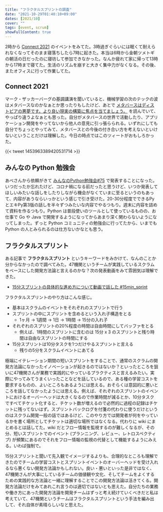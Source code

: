 ```yaml
---
title: "フラクタルスプリントの調査"
date: "2021-10-29T01:40:10+09:00"
dates: [2021/10]
cover: ""
tags: [event, scrum]
showFullContent: true
---
```


2時から [Connect 2021](https://www.facebookconnect.com/ja-jp/) のイベントをみてた。3時過ぎぐらいには眠くて耐えられなくなってそのまま寝落ちしたら7時に起きた。本当は6時から金朝ツメトギの朝活の日だったのに寝坊して参加できなかった。なんか疲れて家に帰って13時から17時まで寝てた。生活のリズムを崩すと大きく集中力がなくなる。その後、またオフィスに行って作業してた。

## Connect 2021

マーク・ザッカーバーグの基調講演を聞いていると、機械学習の次のテックの波はメタバースなのかなぁとか思ったりもしたけど、あとで [メタバースはディストピアの悪夢です。より良い現実の構築に焦点を当てましょう。](https://nianticlabs.com/blog/real-world-metaverse/) を読んでいて、やっぱり違うよなぁとも思った。自分がメタバースの世界で活動したり、アプリケーション開発をやってないから他人の意見に引っ張らられる。いずれにしても自分でちょっとやってみて、メタバースとの今後の付き合い方を考えないといけないということだけは理解した。今日の時点ではこのツィートがおもしろかった。

{{< tweet 1453963389420531714 >}}

## みんなの Python 勉強会

あべさんから依頼がきて [みんなのPython勉強会#75](https://startpython.connpass.com/event/228136/) で発表することになった。いつだったか忘れたけど、コロナ禍になる前だったと思うけど、いつか発表してほしいみたいな話しをしたりしながら機会がなくていまに至るというのもあって、内容があうならいっかという感じで引き受けた。20-30分程度でできるPyとエキPy第3版の話しを半々ずつみたいな内容でやるつもり。週末に内容を詰めて資料を作るつもり。Python は普段使いのツールとして使っているものの、お仕事で Go や Java で開発するようになってからあまり深く関わらないようになってしまった。ずっと Python コミュニティの勉強会に行ってたから、いまでも Python の人とみられるのは仕方ないかなとも思う。

## フラクタルスプリント

ある記事で **フラクタルスプリント** というキーワードをみかけて、なんのことか分からなかったので調べてみた。47機関というチームが実践しているスクラムをベースにした開発方法論と言えるのかな？次の発表動画をみて雰囲気は理解できた。

* [15分スプリントの具体的な進め方について動画で話した #15min_sprint](https://kyon-mm.hatenablog.com/entry/2020/10/18/171650)

フラクタルスプリントのやり方はこんな感じ。

* 基本はスクラムのイベントをそれぞれのスプリントで行う
* スプリントの中にスプリントを含めるという入れ子構造をとる
  * 1ヶ月 → 1週間 → 1日 → 1時間 → 15分の入れ子
* それぞれのスプリントの20%程度の時間は自由時間にしてバッファをとる
  * 例えば、1時間のスプリントに含むのは 15分 x 3 のスプリントと残り時間は自由なスプリントの時間にする
* 15分スプリントは10分タスクを1つだけやるスプリントと言える
  * 残りの5分をスクラムイベントにあてる

極端にイテレーション期間の短いスプリントをすることで、通常のスクラムの開発方法論になかったイノベーションが起きるのではないか？といったところを狙いに47機関さんが業務で実践的にやっているプラクティスと言えるみたい。実際にやってみてうまくいったことなどを話しているので、ある種の学習コストを要求するものの、よいところもあるようには思える。おそらくは意図的に悪いところを話してなかったようには思える。例えば、それぞれのスプリントのイベントにおけるオーバーヘッドは大きくなるので作業時間が減るとか、10分タスクですべてチケット化すると、チケット数が増えるので必然的に過程の記録はチケットに残ってないはず。スプリントバックログを付箋の代わりに使うだけというのはスクラム開発一般の話ではあるけど、このやり方では開発者が何をやっているかを書く場所としてチケットは適切な場所ではなくなる。代わりに wiki にまとめるとは話してた。wiki だとフロー情報を監視するのが難しくなるが、その分、短いスプリントでのイベント (プランニング、レビュー、レトロスペクティブ) が頻繁にあるのでそれをフロー情報の監視の代替として機能するようにみえる。いわば強制で。

15分スプリントと聞いて先入観でイメージするよりも、合理的なところも理解できたのでチームの学習コストとスプリントイベントのオーバーヘッドを受け入れるなら悪くない開発方法論かもしれない。良い・悪いといった是非ではなく、47機関さんが大事にしているチームの価値観や文化、そしてチームをよくするための実践的な方法論と一緒に理解することでこの開発方法論は活きてくる。開発方法論だけをみてあれこれ言うのは適切ではないとも思えた。自分たちの業務や働き方にあった開発方法論を開発チームはずっと考え続けていくべきだと私は考えていて、47機関というチームはフラクタルスプリントという手法を編み出して、それ自体が素晴らしいなと思えた。

